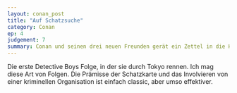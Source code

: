 ```yaml
---
layout: conan_post
title: "Auf Schatzsuche"
category: Conan
ep: 4
judgement: 7
summary: Conan und seinen drei neuen Freunden gerät ein Zettel in die Hände, der wie eine chiffrierte Schatzkarte aussieht. Also, auf zur Schatzsuche! Doch es gibt noch andere, die auf den Schatz scharf sind.
---
```


Die erste Detective Boys Folge, in der sie durch Tokyo rennen. Ich mag diese Art von Folgen. Die Prämisse der
Schatzkarte und das Involvieren von einer kriminellen Organisation ist einfach classic, aber umso effektiver. 